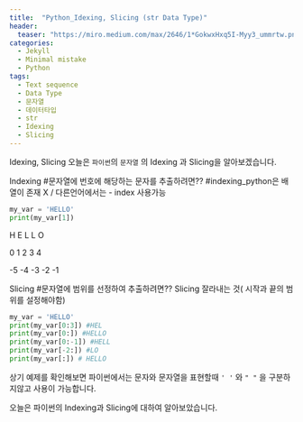 ```yaml
---
title:  "Python_Idexing, Slicing (str Data Type)"
header:
  teaser: "https://miro.medium.com/max/2646/1*GokwxHxq5I-Myy3_ummrtw.png"
categories: 
  - Jekyll
  - Minimal mistake
  - Python
tags:
  - Text sequence
  - Data Type
  - 문자열
  - 데이터타입
  - str
  - Idexing
  - Slicing
---
```



Idexing, Slicing
오늘은 `파이썬`의 `문자열` 의 Idexing 과 Slicing을 알아보겠습니다.

Indexing #문자열에 번호에 해당하는 문자를 추출하려면?? 
#indexing_python은 배열이 존재 X / 다른언어에서는 - index 사용가능

``` python
my_var = 'HELLO'
print(my_var[1])


```

H	E	L	L	O

0	1	2	3	4

-5	-4	-3	-2	-1


Slicing #문자열에 범위를 선정하여 추출하려면??
Slicing 잘라내는 것( 시작과 끝의 범위를 설정해야함)

``` python
my_var = 'HELLO'
print(my_var[0:3]) #HEL
print(my_var[0:]) #HELLO
print(my_var[0:-1]) #HELL
print(my_var[-2:]) #LO
print(my_var[:]) # HELLO

```




상기 예제를 확인해보면 파이썬에서는 문자와 문자열을 표현할때 `' '` 와 `" "` 을 구분하지않고 사용이 가능합니다.


오늘은 파이썬의 Indexing과 Slicing에 대하여 알아보았습니다.